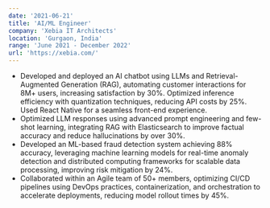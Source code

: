 ```yaml
---
date: '2021-06-21'
title: 'AI/ML Engineer'
company: 'Xebia IT Architects'
location: 'Gurgaon, India'
range: 'June 2021 - December 2022'
url: 'https://xebia.com/'
---
```


- Developed and deployed an AI chatbot using LLMs and Retrieval-Augmented Generation (RAG), automating customer interactions
  for 8M+ users, increasing satisfaction by 30%. Optimized inference efficiency with quantization techniques, reducing API costs by
  25%. Used React Native for a seamless front-end experience.
- Optimized LLM responses using advanced prompt engineering and few-shot learning, integrating RAG with Elasticsearch to
  improve factual accuracy and reduce hallucinations by over 30%.
- Developed an ML-based fraud detection system achieving 88% accuracy, leveraging machine learning models for real-time anomaly
  detection and distributed computing frameworks for scalable data processing, improving risk mitigation by 24%.
- Collaborated within an Agile team of 50+ members, optimizing CI/CD pipelines using DevOps practices, containerization, and
  orchestration to accelerate deployments, reducing model rollout times by 45%.
